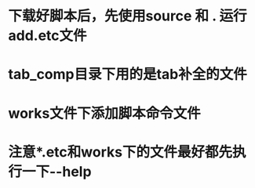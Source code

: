 # 下载好脚本后，先使用source 和 . 运行add.etc文件
# tab_comp目录下用的是tab补全的文件
# works文件下添加脚本命令文件
# 注意*.etc和works下的文件最好都先执行一下--help